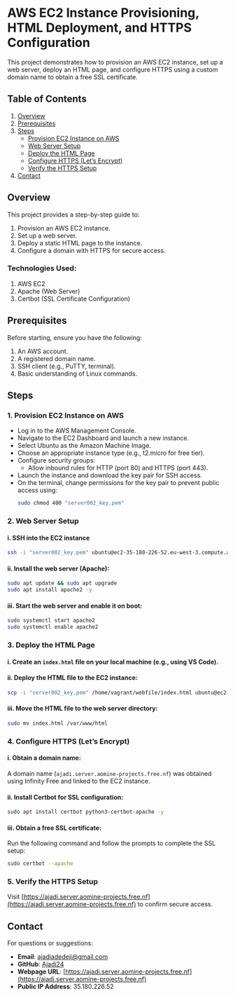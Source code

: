 # AWS EC2 Instance Provisioning, HTML Deployment, and HTTPS Configuration

This project demonstrates how to provision an AWS EC2 instance, set up a web server, deploy an HTML page, and configure HTTPS using a custom domain name to obtain a free SSL certificate.

## Table of Contents
1. [Overview](#overview)
2. [Prerequisites](#prerequisites)
3. [Steps](#steps)
   - [Provision EC2 Instance on AWS](#provision-ec2-instance-on-aws)
   - [Web Server Setup](#web-server-setup)
   - [Deploy the HTML Page](#deploy-the-html-page)
   - [Configure HTTPS (Let’s Encrypt)](#configure-https-lets-encrypt)
   - [Verify the HTTPS Setup](#verify-the-https-setup)
4. [Contact](#contact)

## Overview
This project provides a step-by-step guide to:
1. Provision an AWS EC2 instance.
2. Set up a web server.
3. Deploy a static HTML page to the instance.
4. Configure a domain with HTTPS for secure access.

### Technologies Used:
1. AWS EC2
2. Apache (Web Server)
3. Certbot (SSL Certificate Configuration)

## Prerequisites
Before starting, ensure you have the following:
1. An AWS account.
2. A registered domain name.
3. SSH client (e.g., PuTTY, terminal).
4. Basic understanding of Linux commands.

## Steps

### 1. Provision EC2 Instance on AWS
- Log in to the AWS Management Console.
- Navigate to the EC2 Dashboard and launch a new instance.
- Select Ubuntu as the Amazon Machine Image.
- Choose an appropriate instance type (e.g., t2.micro for free tier).
- Configure security groups:
  - Allow inbound rules for HTTP (port 80) and HTTPS (port 443).
- Launch the instance and download the key pair for SSH access.
- On the terminal, change permissions for the key pair to prevent public access using:
  ```bash
  sudo chmod 400 "server002_key.pem"
  ```

### 2. Web Server Setup

#### i. SSH into the EC2 instance
```bash
ssh -i "server002_key.pem" ubuntu@ec2-35-180-226-52.eu-west-3.compute.amazonaws.com
```

#### ii. Install the web server (Apache):
```bash
sudo apt update && sudo apt upgrade
sudo apt install apache2 -y
```

#### iii. Start the web server and enable it on boot:
```bash
sudo systemctl start apache2
sudo systemctl enable apache2
```

### 3. Deploy the HTML Page

#### i. Create an `index.html` file on your local machine (e.g., using VS Code).

#### ii. Deploy the HTML file to the EC2 instance:
```bash
scp -i "server002_key.pem" /home/vagrant/webfile/index.html ubuntu@ec2-35-180-226-52.eu-west-3.compute.amazonaws.com:/home/ubuntu
```

#### iii. Move the HTML file to the web server directory:
```bash
sudo mv index.html /var/www/html
```

### 4. Configure HTTPS (Let’s Encrypt)

#### i. Obtain a domain name:
A domain name (`ajadi.server.aomine-projects.free.nf`) was obtained using Infinity Free and linked to the EC2 instance.

#### ii. Install Certbot for SSL configuration:
```bash
sudo apt install certbot python3-certbot-apache -y
```

#### iii. Obtain a free SSL certificate:
Run the following command and follow the prompts to complete the SSL setup:
```bash
sudo certbot --apache
```

### 5. Verify the HTTPS Setup
Visit [https://ajadi.server.aomine-projects.free.nf](https://ajadi.server.aomine-projects.free.nf) to confirm secure access.

## Contact
For questions or suggestions:
- **Email**: ajadiadedeji@gmail.com
- **GitHub**: [Ajadi24](https://github.com/Ajadi24)
- **Webpage URL**: [https://ajadi.server.aomine-projects.free.nf](https://ajadi.server.aomine-projects.free.nf)
- **Public IP Address**: 35.180.226.52


